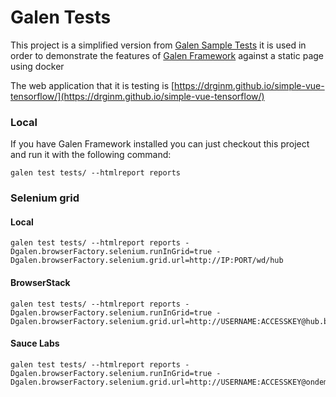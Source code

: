 Galen Tests
=====================================

This project is a simplified version from [Galen Sample Tests](https://github.com/galenframework/galen-sample-tests) it is used in order to demonstrate the features of [Galen Framework](http://galenframework.com) against a static page using docker

The web application that it is testing is [https://drginm.github.io/simple-vue-tensorflow/](https://drginm.github.io/simple-vue-tensorflow/)

### Local
If you have Galen Framework installed you can just checkout this project and run it with the following command:

```
galen test tests/ --htmlreport reports
```

### Selenium grid
#### Local

```
galen test tests/ --htmlreport reports -Dgalen.browserFactory.selenium.runInGrid=true -Dgalen.browserFactory.selenium.grid.url=http://IP:PORT/wd/hub
```

#### BrowserStack

```
galen test tests/ --htmlreport reports -Dgalen.browserFactory.selenium.runInGrid=true -Dgalen.browserFactory.selenium.grid.url=http://USERNAME:ACCESSKEY@hub.browserstack.com/wd/hub
```

#### Sauce Labs

```
galen test tests/ --htmlreport reports -Dgalen.browserFactory.selenium.runInGrid=true -Dgalen.browserFactory.selenium.grid.url=http://USERNAME:ACCESSKEY@ondemand.saucelabs.com:80/wd/hub
```
